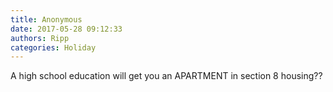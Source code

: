 ```yaml
---
title: Anonymous
date: 2017-05-28 09:12:33
authors: Ripp
categories: Holiday
---
```


 A high school education will get you an APARTMENT in section 8 housing??